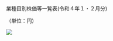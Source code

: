 業種目別株価等一覧表(令和４年１・２月分)

（単位：円）

![](https://www.nta.go.jp/tmp/e956cfab-d4cd-4273-84ec-1a4091102e48/images/ac25c1a12ca3893ad138164b5393edd7d5a418b3bf51b9726df98fdc39e7a7cf.jpg)